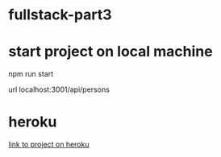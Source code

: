 # fullstack-part3


# start project on local machine   
npm run start 

url  localhost:3001/api/persons

# heroku
[link to project on heroku](https://powerful-dawn-63344.herokuapp.com/api/persons)
